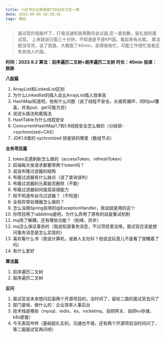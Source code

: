 ```yaml
---
title: 小红书企业效率部门后台实习生一面
date: 2023-09-09 18:10:38
tags: 面经
---
```


> 面试官的电脑坏了，打电话通知我用腾讯会议面,还一直抱歉，挺礼貌的面试官。
> 上来就说只面三十分钟，不知道是不是KPI面，看起来有点累。
> 算法题没写完，说了思路，大概面了40min，走得很匆忙，可能工作很忙或者还有其他人约面。

**时间：2023.9.2**
**算法：前序遍历二叉树+层序遍历二叉树**
**时长：40min**
**投递：脉脉**

**八股篇**

1. ArrayList和LinkedList区别
2. 为什么Linkedlist的插入会比ArrayList插入效率高
3. HashMap知道吧，他有什么问题（说了线程不安全，头插死循环、同时put覆盖，并发put、get可能为空）
4. 说说头插法和尾插法
5. HashTable为什么线程安全
6. ConcurrentHashMap1.7和1.8线程安全怎么做的（分段锁->sychronized+CAS）
7. JDK1.8里的 sychronized 锁是锁的哪里（数组节点）

**业务项目篇**

1. token无感刷新怎么做的（accessToken、refreshToken）
2. 前端每次发请求都要带两个token吗？
3. 说说布隆过滤器的结构
4. 布隆过滤器有什么缺点（说了查询误判）
5. 布隆过滤器的元素能否删除（不能）
6. 布隆过滤器如何提高容错能力
7. 知不知道布谷鸟过滤器？（不知道）
8. 全局异常处理器怎么做的？
9. 怎么没用Spring自带的@ExceptionHandler，我说就是用的这个
10. 你项目用了rabbitmq是吧，为什么弃用了原有的自旋重试机制
11. mq除了解耦，还有哪些功能？（削峰、异步）
12. mq怎么保证事务的（我说知道事务消息，不过项目里没用，面试官应该是想问事务消息是怎么实现的）
13. 喜欢看什么书（我说计算机，或者人文社科？他说这玩意儿不是看了就睡着了吗）
14. 有什么爱好

**算法篇**

1. 前序遍历二叉树
2. 层序遍历二叉树

**反问**

1. 面试官说本来想问后面两个开源项目的，没时间了，留给二面的面试官去问了
2. 部门是啥，做什么的：企业效率人事后台
3. 技术栈是哪些（mysql、redis、es、rocketmq、自研网关、自研kv存储、k8s那套）
4. 今天表现咋样（基础挺扎实的，沟通也不错，还有两个开源项目没时间问了，等二面面试官再问吧）




